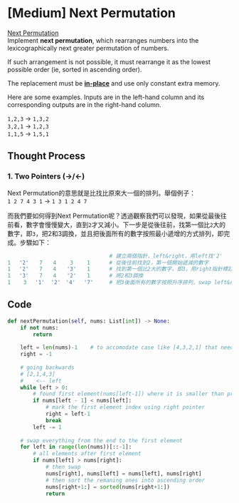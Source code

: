# \[Medium\] Next Permutation

[Next Permutation](https://leetcode.com/problems/next-permutation/)  
Implement **next permutation**, which rearranges numbers into the lexicographically next greater permutation of numbers.

If such arrangement is not possible, it must rearrange it as the lowest possible order \(ie, sorted in ascending order\).

The replacement must be [**in-place**](http://en.wikipedia.org/wiki/In-place_algorithm) and use only constant extra memory.

Here are some examples. Inputs are in the left-hand column and its corresponding outputs are in the right-hand column.

`1,2,3` → `1,3,2`  
`3,2,1` → `1,2,3`  
`1,1,5` → `1,5,1`

## Thought Process

### 1. Two Pointers \(-&gt;/&lt;-\)

Next Permutation的意思就是比找比原來大一個的排列。舉個例子：  
`1 2 7 4 3 1` -&gt; `1 3 1 2 4 7`

而我們要如何得到Next Permutation呢？透過觀察我們可以發現，如果從最後往前看，數字會慢慢變大，直到`2`才又減小。下一步是從後往前，找第一個比`2`大的數字，即`3`，把2和3調換，並且把後面所有的數字按照最小遞增的方式排列，即完成。步驟如下：

```python
                                # 建立兩個指針，left&right，用left找'2'
1　 '2'　　7　　4　　 3　　 1      # 從後往前找到2，第一個開始遞減的數字 
1　 '2'　　7　　4　　'3'　　1      # 找到第一個比2大的數字，即3，用right指針標註
1　 '3'　　7　　4　　'2'　　1      # 將2和3調換
1    3　 '1'  '2'　'4'　 '7'     # 把3後面所有的數字按照升序排列，swap left&right + sorted()
```

## Code

```python
def nextPermutation(self, nums: List[int]) -> None:
    if not nums:
        return
        
    left = len(nums)-1    # to accomodate case like [4,3,2,1] that needs to be reversed entirely.
    right = -1
    
    # going backwards
    # [2,1,4,3]
    #    <-- left    
    while left > 0:
        # found first element(nums[left-1]) where it is smaller than prev one(nums[left])
        if nums[left - 1] < nums[left]:
            # mark the first element index using right pointer
            right = left-1
            break
        left -= 1
    
    # swap everything from the end to the first element
    for left in range(len(nums))[::-1]:
        # all elements after first element
        if nums[left] > nums[right]:
            # then swap
            nums[right], nums[left] = nums[left], nums[right]
            # then sort the remaning ones into ascending order
            nums[right+1:] = sorted(nums[right+1:])
            return
    
```

